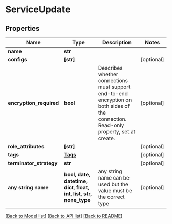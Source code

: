 # ServiceUpdate


## Properties
Name | Type | Description | Notes
------------ | ------------- | ------------- | -------------
**name** | **str** |  | 
**configs** | **[str]** |  | [optional] 
**encryption_required** | **bool** | Describes whether connections must support end-to-end encryption on both sides of the connection. Read-only property, set at create. | [optional] 
**role_attributes** | **[str]** |  | [optional] 
**tags** | [**Tags**](Tags.md) |  | [optional] 
**terminator_strategy** | **str** |  | [optional] 
**any string name** | **bool, date, datetime, dict, float, int, list, str, none_type** | any string name can be used but the value must be the correct type | [optional]

[[Back to Model list]](../README.md#documentation-for-models) [[Back to API list]](../README.md#documentation-for-api-endpoints) [[Back to README]](../README.md)


